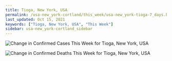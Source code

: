 ```yaml
---
title: Tioga, New York, USA
permalink: /usa-new_york-cortland/this_week/usa-new_york-tioga-7_days.html
last_updated: Oct 15, 2021
keywords: ["Tioga, New York, USA", "This Week"]
sidebar: usa-new_york-cortland_sidebar
---
```


![Change in Confirmed Cases This Week for Tioga, New York, USA](/covid_tracker/images/graphs/usa-new_york-tioga-delta_confirmed-7_days_graph.png)

![Change in Confirmed Deaths This Week for Tioga, New York, USA](/covid_tracker/images/graphs/usa-new_york-tioga-delta_deaths-7_days_graph.png)
